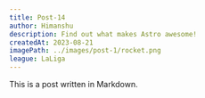 ```yaml
---
title: Post-14
author: Himanshu
description: Find out what makes Astro awesome!
createdAt: 2023-08-21
imagePath: ../images/post-1/rocket.png
league: LaLiga
---
```


This is a post written in Markdown.